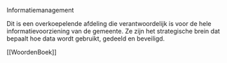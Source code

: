 Informatiemanagement

Dit is een overkoepelende afdeling die verantwoordelijk is voor de hele informatievoorziening van de gemeente. Ze zijn het strategische brein dat bepaalt hoe data wordt gebruikt, gedeeld en beveiligd.

[[WoordenBoek]]
